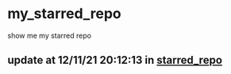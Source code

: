 # my_starred_repo
show me my starred repo

update at 12/11/21 20:12:13 in [starred_repo](./index.html)
---

